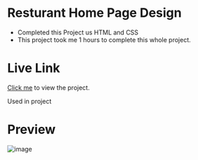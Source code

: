 # Resturant Home Page Design

- Completed this Project us HTML and CSS
- This project took me 1 hours to complete this whole project.


# Live Link
[Click me](https://resturanthomepage2.netlify.app/) to view the project.

Used in project

# Preview

![image](https://user-images.githubusercontent.com/44611852/186507564-f00a8ca7-66db-4fcb-91e7-e1ae93836120.png)
